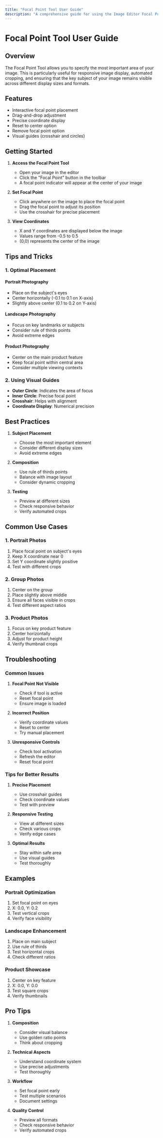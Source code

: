 ```yaml
---
title: "Focal Point Tool User Guide"
description: "A comprehensive guide for using the Image Editor Focal Point Tool"
---
```


# Focal Point Tool User Guide

## Overview

The Focal Point Tool allows you to specify the most important area of your image. This is particularly useful for responsive image display, automated cropping, and ensuring that the key subject of your image remains visible across different display sizes and formats.

## Features

- Interactive focal point placement
- Drag-and-drop adjustment
- Precise coordinate display
- Reset to center option
- Remove focal point option
- Visual guides (crosshair and circles)

## Getting Started

1. **Access the Focal Point Tool**
   - Open your image in the editor
   - Click the "Focal Point" button in the toolbar
   - A focal point indicator will appear at the center of your image

2. **Set Focal Point**
   - Click anywhere on the image to place the focal point
   - Drag the focal point to adjust its position
   - Use the crosshair for precise placement

3. **View Coordinates**
   - X and Y coordinates are displayed below the image
   - Values range from -0.5 to 0.5
   - (0,0) represents the center of the image

## Tips and Tricks

### 1. Optimal Placement

#### Portrait Photography
- Place on the subject's eyes
- Center horizontally (-0.1 to 0.1 on X-axis)
- Slightly above center (0.1 to 0.2 on Y-axis)

#### Landscape Photography
- Focus on key landmarks or subjects
- Consider rule of thirds points
- Avoid extreme edges

#### Product Photography
- Center on the main product feature
- Keep focal point within central area
- Consider multiple viewing contexts

### 2. Using Visual Guides

- **Outer Circle**: Indicates the area of focus
- **Inner Circle**: Precise focal point
- **Crosshair**: Helps with alignment
- **Coordinate Display**: Numerical precision

## Best Practices

1. **Subject Placement**
   - Choose the most important element
   - Consider different display sizes
   - Avoid extreme edges

2. **Composition**
   - Use rule of thirds points
   - Balance with image layout
   - Consider dynamic cropping

3. **Testing**
   - Preview at different sizes
   - Check responsive behavior
   - Verify automated crops

## Common Use Cases

### 1. Portrait Photos
1. Place focal point on subject's eyes
2. Keep X coordinate near 0
3. Set Y coordinate slightly positive
4. Test with different crops

### 2. Group Photos
1. Center on the group
2. Place slightly above middle
3. Ensure all faces visible in crops
4. Test different aspect ratios

### 3. Product Photos
1. Focus on key product feature
2. Center horizontally
3. Adjust for product height
4. Verify thumbnail crops

## Troubleshooting

### Common Issues

1. **Focal Point Not Visible**
   - Check if tool is active
   - Reset focal point
   - Ensure image is loaded

2. **Incorrect Position**
   - Verify coordinate values
   - Reset to center
   - Try manual placement

3. **Unresponsive Controls**
   - Check tool activation
   - Refresh the editor
   - Reset focal point

### Tips for Better Results

1. **Precise Placement**
   - Use crosshair guides
   - Check coordinate values
   - Test with preview

2. **Responsive Testing**
   - View at different sizes
   - Check various crops
   - Verify edge cases

3. **Optimal Results**
   - Stay within safe area
   - Use visual guides
   - Test thoroughly

## Examples

### Portrait Optimization
1. Set focal point on eyes
2. X: 0.0, Y: 0.2
3. Test vertical crops
4. Verify face visibility

### Landscape Enhancement
1. Place on main subject
2. Use rule of thirds
3. Test horizontal crops
4. Check different ratios

### Product Showcase
1. Center on key feature
2. X: 0.0, Y: 0.0
3. Test square crops
4. Verify thumbnails

## Pro Tips

1. **Composition**
   - Consider visual balance
   - Use golden ratio points
   - Think about cropping

2. **Technical Aspects**
   - Understand coordinate system
   - Use precise adjustments
   - Test thoroughly

3. **Workflow**
   - Set focal point early
   - Test multiple scenarios
   - Document settings

4. **Quality Control**
   - Preview all formats
   - Check responsive behavior
   - Verify automated crops
